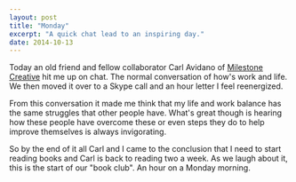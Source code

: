 ```yaml
---
layout: post
title: "Monday"
excerpt: "A quick chat lead to an inspiring day."
date: 2014-10-13
---
```


Today an old friend and fellow collaborator Carl Avidano of [Milestone Creative](http://milestone-creative.com) hit me up on chat. The normal conversation of how's work and life. We then moved it over to a Skype call and an hour letter I feel reenergized.

From this conversation it made me think that my life and work balance has the same struggles that other people have. What's great though is hearing how these people have overcome these or even steps they do to help improve themselves is always invigorating.

So by the end of it all Carl and I came to the conclusion that I need to start reading books and Carl is back to reading two a week. As we laugh about it, this is the start of our "book club". An hour on a Monday morning.
